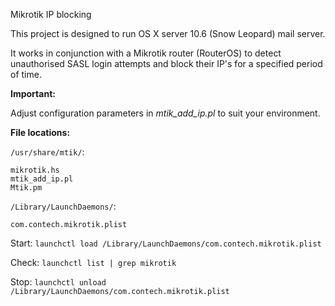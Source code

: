 Mikrotik IP blocking

This project is designed to run OS X server 10.6 (Snow Leopard) mail server.

It works in conjunction with a Mikrotik router (RouterOS) to detect unauthorised SASL login attempts and block their IP's for a specified period of time.

**Important:**

Adjust configuration parameters in *mtik_add_ip.pl* to suit your environment.

**File locations:**

`/usr/share/mtik/`:

    mikrotik.hs
    mtik_add_ip.pl
    Mtik.pm

`/Library/LaunchDaemons/`:

    com.contech.mikrotik.plist

Start:
`launchctl load /Library/LaunchDaemons/com.contech.mikrotik.plist` 

Check:
`launchctl list | grep mikrotik`

Stop:
`launchctl unload /Library/LaunchDaemons/com.contech.mikrotik.plist` 
